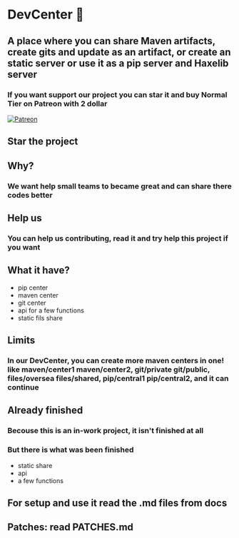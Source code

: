 # DevCenter 🏢

## A place where you can share Maven artifacts, create gits and update as an artifact, or create an static server or use it as a pip server and Haxelib server

### If you want support our project you can star it and buy Normal Tier on Patreon with 2 dollar

<a href="https://patreon.com/Spargat" target="_blank">
  <img src="https://img.shields.io/badge/Support-Patreon-orange.svg" alt="Patreon">
</a>

## Star the project

## Why?

### We want help small teams to became great and can share there codes better

## Help us

### You can help us contributing, read it and try help this project if you want

## What it have?

- pip center
- maven center
- git center
- api for a few functions
- static fils share

## Limits

### In our DevCenter, you can create more maven centers in one! like maven/center1 maven/center2, git/private git/public, files/oversea files/shared, pip/central1 pip/central2, and it can continue

## Already finished

### Becouse this is an in-work project, it isn't finished at all

### But there is what was been finished

- static share
- api
- a few functions

## For setup and use it read the .md files from docs

## Patches: read PATCHES.md
